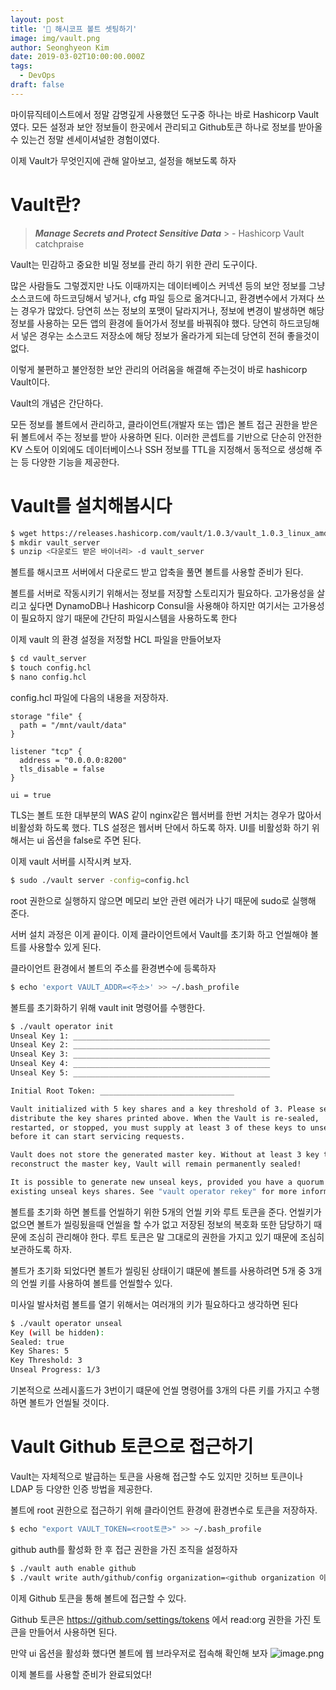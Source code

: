 ```yaml
---
layout: post
title: '🔑 해시코프 볼트 셋팅하기'
image: img/vault.png
author: Seonghyeon Kim
date: 2019-03-02T10:00:00.000Z
tags:
  - DevOps
draft: false
---
```


마이뮤직테이스트에서 정말 감명깊게 사용했던 도구중 하나는 바로 Hashicorp Vault 였다.
모든 설정과 보안 정보들이 한곳에서 관리되고 Github토큰 하나로 정보를 받아올 수 있는건 정말 센세이셔널한 경험이였다.

이제 Vault가 무엇인지에 관해 알아보고, 설정을 해보도록 하자

# Vault란?

> **_Manage Secrets and Protect Sensitive Data_** > \- Hashicorp Vault catchpraise

Vault는 민감하고 중요한 비밀 정보를 관리 하기 위한 관리 도구이다.

많은 사람들도 그렇겠지만 나도 이때까지는 데이터베이스 커넥션 등의 보안 정보를 그냥 소스코드에 하드코딩해서 넣거나, cfg 파일 등으로 옮겨다니고, 환경변수에서 가져다 쓰는 경우가 많았다. 당연히 쓰는 정보의 포맷이 달라지거나, 정보에 변경이 발생하면 해당 정보를 사용하는 모든 앱의 환경에 들어가서 정보를 바꿔줘야 했다. 당연히 하드코딩해서 넣은 경우는 소스코드 저장소에 해당 정보가 올라가게 되는데 당연히 전혀 좋을것이 없다.

이렇게 불편하고 불안정한 보안 관리의 어려움을 해결해 주는것이 바로 hashicorp Vault이다.

Vault의 개념은 간단하다.

모든 정보를 볼트에서 관리하고, 클라이언트(개발자 또는 앱)은 볼트 접근 권한을 받은 뒤 볼트에서 주는 정보를 받아 사용하면 된다.
이러한 콘셉트를 기반으로 단순히 안전한 KV 스토어 이외에도 데이터베이스나 SSH 정보를 TTL을 지정해서 동적으로 생성해 주는 등 다양한 기능을 제공한다.

# Vault를 설치해봅시다

```bash
$ wget https://releases.hashicorp.com/vault/1.0.3/vault_1.0.3_linux_amd64.zip(또는 최신 다운로드 주소)
$ mkdir vault_server
$ unzip <다운로드 받은 바이너리> -d vault_server
```

볼트를 해시코프 서버에서 다운로드 받고 압축을 풀면 볼트를 사용할 준비가 된다.

볼트를 서버로 작동시키기 위해서는 정보를 저장할 스토리지가 필요하다. 고가용성을 살리고 싶다면 DynamoDB나 Hashicorp Consul을 사용해야 하지만 여기서는 고가용성이 필요하지 않기 때문에 간단히 파일시스템을 사용하도록 한다

이제 vault 의 환경 설정을 저정할 HCL 파일을 만들어보자

```bash
$ cd vault_server
$ touch config.hcl
$ nano config.hcl
```

config.hcl 파일에 다음의 내용을 저장하자.

```hcl
storage "file" {
  path = "/mnt/vault/data"
}

listener "tcp" {
  address = "0.0.0.0:8200"
  tls_disable = false
}

ui = true
```

TLS는 볼트 또한 대부분의 WAS 같이 nginx같은 웹서버를 한번 거치는 경우가 많아서 비활성화 하도록 했다. TLS 설정은 웹서버 단에서 하도록 하자.
UI를 비활성화 하기 위해서는 ui 옵션을 false로 주면 된다.

이제 vault 서버를 시작시켜 보자.

```bash
$ sudo ./vault server -config=config.hcl
```

root 권한으로 실행하지 않으면 메모리 보안 관련 에러가 나기 때문에 sudo로 실행해 준다.

서버 설치 과정은 이게 끝이다. 이제 클라이언트에서 Vault를 초기화 하고 언씰해야 볼트를 사용할수 있게 된다.

클라이언트 환경에서 볼트의 주소를 환경변수에 등록하자

```bash
$ echo 'export VAULT_ADDR=<주소>' >> ~/.bash_profile
```

볼트를 초기화하기 위해 vault init 명령어를 수행한다.

```bash
$ ./vault operator init
Unseal Key 1: ____________________________________________
Unseal Key 2: ____________________________________________
Unseal Key 3: ____________________________________________
Unseal Key 4: ____________________________________________
Unseal Key 5: ____________________________________________

Initial Root Token: ______________________________

Vault initialized with 5 key shares and a key threshold of 3. Please securely
distribute the key shares printed above. When the Vault is re-sealed,
restarted, or stopped, you must supply at least 3 of these keys to unseal it
before it can start servicing requests.

Vault does not store the generated master key. Without at least 3 key to
reconstruct the master key, Vault will remain permanently sealed!

It is possible to generate new unseal keys, provided you have a quorum of
existing unseal keys shares. See "vault operator rekey" for more information.
```

볼트를 초기화 하면 볼트를 언씰하기 위한 5개의 언씰 키와 루트 토큰을 준다.
언씰키가 없으면 볼트가 씰링됬을때 언씰을 할 수가 없고 저장된 정보의 복호화 또한 담당하기 때문에 조심히 관리해야 한다. 루트 토큰은 말 그대로의 권한을 가지고 있기 때문에 조심히 보관하도록 하자.

볼트가 초기화 되었다면 볼트가 씰링된 상태이기 떄문에 볼트를 사용하려면 5개 중 3개의 언씰 키를 사용하여 볼트를 언씰할수 있다.

미사일 발사처럼 볼트를 열기 위해서는 여러개의 키가 필요하다고 생각하면 된다

```bash
$ ./vault operator unseal
Key (will be hidden):
Sealed: true
Key Shares: 5
Key Threshold: 3
Unseal Progress: 1/3
```

기본적으로 쓰레시홀드가 3번이기 떄문에 언씰 명령어를 3개의 다른 키를 가지고 수행하면 볼트가 언씰될 것이다.

# Vault Github 토큰으로 접근하기

Vault는 자체적으로 발급하는 토큰을 사용해 접근할 수도 있지만 깃허브 토큰이나 LDAP 등 다양한 인증 방법을 제공한다.

볼트에 root 권한으로 접근하기 위해 클라이언트 환경에 환경변수로 토큰을 저장하자.

```bash
$ echo "export VAULT_TOKEN=<root토큰>" >> ~/.bash_profile
```

github auth를 활성화 한 후 접근 권한을 가진 조직을 설정하자

```bash
$ ./vault auth enable github
$ ./vault write auth/github/config organization=<github organization 이름>
```

이제 Github 토큰을 통해 볼트에 접근할 수 있다.

Github 토큰은 https://github.com/settings/tokens 에서 read:org 권한을 가진 토큰을 만들어서 사용하면 된다.

만약 ui 옵션을 활성화 했다면 볼트에 웹 브라우저로 접속해 확인해 보자
![image.png](https://images.velog.io/post-images/novemberoscar/450eaf20-3cdd-11e9-ad7e-19e7a9c6b541/image.png)

이제 볼트를 사용할 준비가 완료되었다!
